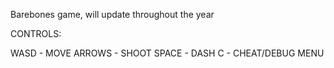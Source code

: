 Barebones game, will update throughout the year

CONTROLS: 

WASD - MOVE
ARROWS - SHOOT
SPACE - DASH
C - CHEAT/DEBUG MENU
